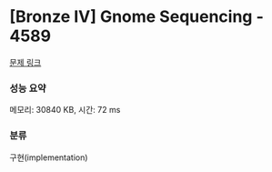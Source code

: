 # [Bronze IV] Gnome Sequencing - 4589 

[문제 링크](https://www.acmicpc.net/problem/4589) 

### 성능 요약

메모리: 30840 KB, 시간: 72 ms

### 분류

구현(implementation)

